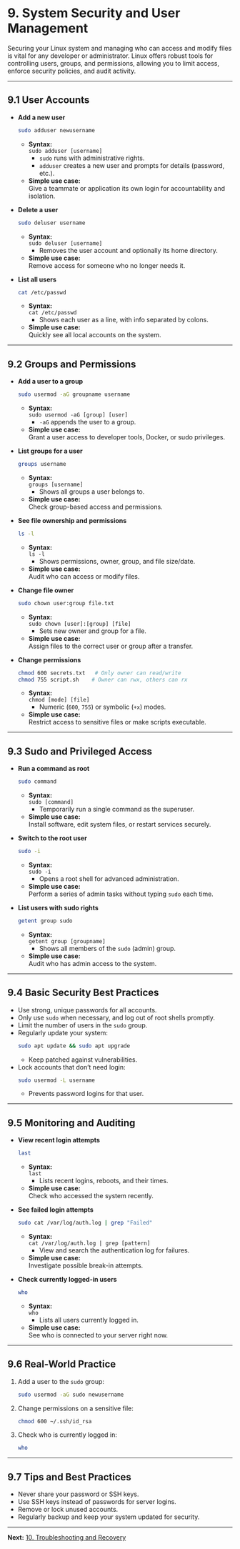 # 9. System Security and User Management

Securing your Linux system and managing who can access and modify files is vital for any developer or administrator. Linux offers robust tools for controlling users, groups, and permissions, allowing you to limit access, enforce security policies, and audit activity.

---

## 9.1 User Accounts

- **Add a new user**
  ```bash
  sudo adduser newusername
  ```
  - **Syntax:**  
    `sudo adduser [username]`  
    - `sudo` runs with administrative rights.  
    - `adduser` creates a new user and prompts for details (password, etc.).
  - **Simple use case:**  
    Give a teammate or application its own login for accountability and isolation.

- **Delete a user**
  ```bash
  sudo deluser username
  ```
  - **Syntax:**  
    `sudo deluser [username]`
    - Removes the user account and optionally its home directory.
  - **Simple use case:**  
    Remove access for someone who no longer needs it.

- **List all users**
  ```bash
  cat /etc/passwd
  ```
  - **Syntax:**  
    `cat /etc/passwd`
    - Shows each user as a line, with info separated by colons.
  - **Simple use case:**  
    Quickly see all local accounts on the system.

---

## 9.2 Groups and Permissions

- **Add a user to a group**
  ```bash
  sudo usermod -aG groupname username
  ```
  - **Syntax:**  
    `sudo usermod -aG [group] [user]`
    - `-aG` appends the user to a group.
  - **Simple use case:**  
    Grant a user access to developer tools, Docker, or sudo privileges.

- **List groups for a user**
  ```bash
  groups username
  ```
  - **Syntax:**  
    `groups [username]`
    - Shows all groups a user belongs to.
  - **Simple use case:**  
    Check group-based access and permissions.

- **See file ownership and permissions**
  ```bash
  ls -l
  ```
  - **Syntax:**  
    `ls -l`
    - Shows permissions, owner, group, and file size/date.
  - **Simple use case:**  
    Audit who can access or modify files.

- **Change file owner**
  ```bash
  sudo chown user:group file.txt
  ```
  - **Syntax:**  
    `sudo chown [user]:[group] [file]`
    - Sets new owner and group for a file.
  - **Simple use case:**  
    Assign files to the correct user or group after a transfer.

- **Change permissions**
  ```bash
  chmod 600 secrets.txt   # Only owner can read/write
  chmod 755 script.sh    # Owner can rwx, others can rx
  ```
  - **Syntax:**  
    `chmod [mode] [file]`
    - Numeric (`600`, `755`) or symbolic (`+x`) modes.
  - **Simple use case:**  
    Restrict access to sensitive files or make scripts executable.

---

## 9.3 Sudo and Privileged Access

- **Run a command as root**
  ```bash
  sudo command
  ```
  - **Syntax:**  
    `sudo [command]`
    - Temporarily run a single command as the superuser.
  - **Simple use case:**  
    Install software, edit system files, or restart services securely.

- **Switch to the root user**
  ```bash
  sudo -i
  ```
  - **Syntax:**  
    `sudo -i`
    - Opens a root shell for advanced administration.
  - **Simple use case:**  
    Perform a series of admin tasks without typing `sudo` each time.

- **List users with sudo rights**
  ```bash
  getent group sudo
  ```
  - **Syntax:**  
    `getent group [groupname]`
    - Shows all members of the `sudo` (admin) group.
  - **Simple use case:**  
    Audit who has admin access to the system.

---

## 9.4 Basic Security Best Practices

- Use strong, unique passwords for all accounts.
- Only use `sudo` when necessary, and log out of root shells promptly.
- Limit the number of users in the `sudo` group.
- Regularly update your system:
  ```bash
  sudo apt update && sudo apt upgrade
  ```
  - Keep patched against vulnerabilities.
- Lock accounts that don’t need login:
  ```bash
  sudo usermod -L username
  ```
  - Prevents password logins for that user.

---

## 9.5 Monitoring and Auditing

- **View recent login attempts**
  ```bash
  last
  ```
  - **Syntax:**  
    `last`
    - Lists recent logins, reboots, and their times.
  - **Simple use case:**  
    Check who accessed the system recently.

- **See failed login attempts**
  ```bash
  sudo cat /var/log/auth.log | grep "Failed"
  ```
  - **Syntax:**  
    `cat /var/log/auth.log | grep [pattern]`
    - View and search the authentication log for failures.
  - **Simple use case:**  
    Investigate possible break-in attempts.

- **Check currently logged-in users**
  ```bash
  who
  ```
  - **Syntax:**  
    `who`
    - Lists all users currently logged in.
  - **Simple use case:**  
    See who is connected to your server right now.

---

## 9.6 Real-World Practice

1. Add a user to the `sudo` group:
   ```bash
   sudo usermod -aG sudo newusername
   ```
2. Change permissions on a sensitive file:
   ```bash
   chmod 600 ~/.ssh/id_rsa
   ```
3. Check who is currently logged in:
   ```bash
   who
   ```

---

## 9.7 Tips and Best Practices

- Never share your password or SSH keys.
- Use SSH keys instead of passwords for server logins.
- Remove or lock unused accounts.
- Regularly backup and keep your system updated for security.

---

**Next:** [10. Troubleshooting and Recovery](./10-troubleshooting-and-recovery_Version2.md)
